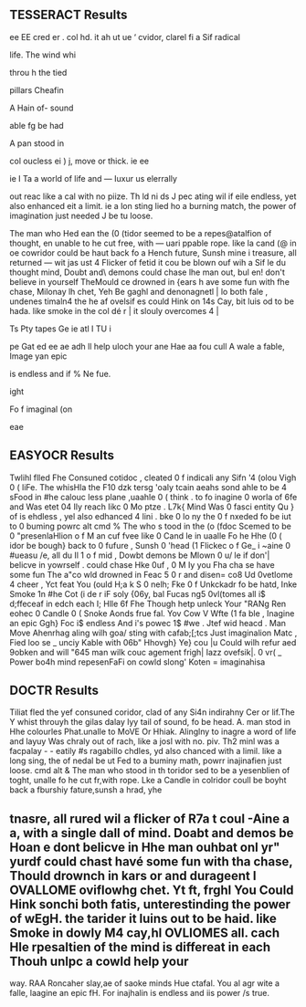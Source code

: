 ## TESSERACT Results
ee EE cred er
. col hd. it ah ut ue ‘ cvidor, clarel fi a Sif radical

life. The wind whi

throu h the tied

pillars Cheafin

A Hain of- sound

able fg be had

A pan stood in

col oucless ei )
j, move or thick. ie ee

ie I Ta a world of life and — Iuxur us elerrally

out reac like a cal with no piize. Th ld ni ds J pec ating wil
if eile endless, yet also enhanced eit a limit. ie a lon sting
lied ho a burning match, the power of imagination just needed J be tu
loose.

The man who Hed ean the (0 (tidor seemed to be a repes@atalfion of
thought, en unable to he cut free, with — uari ppable rope. like la cand (@ in
oe cowridor could be haut back fo a Hench future, Sunsh
mine i treasure, all returned — wit jas ust 4 Flicker of fetid it cou
be blown ouf wih a Sif le du thought mind, Doubt and\ demons
could chase lhe man out, bul en! don't believe in yourself
TheMould ce drowned in {ears h ave some fun with fhe chase,
Milonay lh chet, Yeh Be gaghl and denonagnetl | lo
both fale , undenes timaln4 the he af ovelsif es could Hink on
14s Cay, bit luis od to be hada. like smoke in the col dé r | it slouly
overcomes 4 |

Ts Pty tapes Ge ie atl I TU i

pe Gat ed ee ae adh ll help uloch your
ane Hae aa fou cull A wale a fable, Image yan epic

is endless and if % Ne fue.

ight

Fo f imaginal (on

eae



## EASYOCR Results
Twlihl flled Fhe Consuned cotidoc , cleated 0 f indicali any Sifn '4 (olou Vigh 0 ( liFe. The whisHla the F10 dzk tersg 'oaly tcain aeahs sond ahle to be 4 sFood in #he calouc less plane ,uaahle 0 ( think . to fo inagine 0 worla of 6fe and Was etet 04 Ily reach Iikc 0 Mo ptze . L7k{ Mind Was 0 fasci entity Qu } of is ehdless , yel also edhanced 4 lini . bke 0 lo ny the 0 f nxeded fo be iut to 0 buming powrc alt cmd % The who s tood in the (o (fdoc Scemed to be 0 "presenlaHlion o f M an cuf fvee Iike 0 Cand le in uaalle Fo he Hhe (0 ( idor be bough} back to 0 fufure , Sunsh 0 'head (1 Flickec o f Ge_ i ~aine 0 #ueasu /e, all du Il 1 o f mid , Dowbt demons be Mlown 0 u/ le if don'| belicve in yowrself . could chase Hke 0uf , 0 M Iy you Fha cha se have some fun The a"co wld drowned in Feac 5 0 r and disen= co8 Ud 0vetlome 4 cheer , Yct feat You (ould H;a k S 0 nelh; Fke 0 f Unkckadr fo be hatd, Inke Smoke 1n #he Cot (i de r iF soly {06y, bal  Fucas ng5 0vl(tomes all i$ d;ffeceaf in edch each I; Hlle 6f Fhe Though hetp unleck Your "RANg Ren eohec 0 Candle 0 ( Snoke Aonds frue fal. Yov Cow V Wfte (1 fa ble , Inagine an epic Ggh} Foc i$ endless And i's powec 1$ #we . Jtef wid heacd . Man Move Ahenrhag aling wilh goa/ sting with cafab;[;tcs Just imaginalion Matc , Fied loo se _ unciy Kable with 06b" Hhovgh} Ye} cou |u Could wilh refur aed 9obken and will "645 man wilk couc agement frigh| Iazz ovefsik|. 0 vr( _ Power bo4h mind repesenFaFi on cowld slong' Koten = imaginahisa

## DOCTR Results
Tiliat fled the yef consuned coridor, clad of any Si4n indirahny
Cer
or
lif.The Y whist
throuyh the
gilas dalay lyy
tail of sound,
 fo be head.
A. man stod in Hhe
colourles Phat.unalle
to MoVE Or Hhiak.
Alinglny to inagre a word of life and layuy Was chraly
out of rach, like a josl with no. piv. Th2 minl was a facpalay - -
eatily
#s ragabillo chdles, yd also chanced with a limil. like a long sing,
the
of
nedal be ut
Fed to a buminy math,
powrr
inajinafien just
loose.
cmd alt &
The man who stood in th toridor sed to be a yesenblien of
toght,
unalle fo he cut fr,with
rope. Lke a Candle in
colridor coull be boyht back
a fburshiy fature,sunsh
a
hrad, yhe

tnasre, all rured wil
a flicker of R7a t coul
-Aine a a, with a single dall  of mind. Doabt and demos
be Hoan
e 
dont belicve in
Hhe man ouhbat
onl
yr"
yurdf
could chast
havé some fun with tha chase,
Thould
drownch in kars or
and durageent l OVALLOME
oviflowhg  chet. Yt ft, frghl
You Could Hink sonchi
both fatis, unterestinding the power of wEgH. the tarider it
luins out to be haid. like Smoke in
dowly
M4 cay,hl
OVLIOMES all.
cach Hle rpesaltien of the mind is differeat in each
Thouh
unlpc
a
cowld help
your
-
way. RAA Roncaher
slay,ae of saoke
minds Hue ctafal. You al agr wite a falle, laagine an epic
fH. For inajhalin is endless and
iis power /s true.

